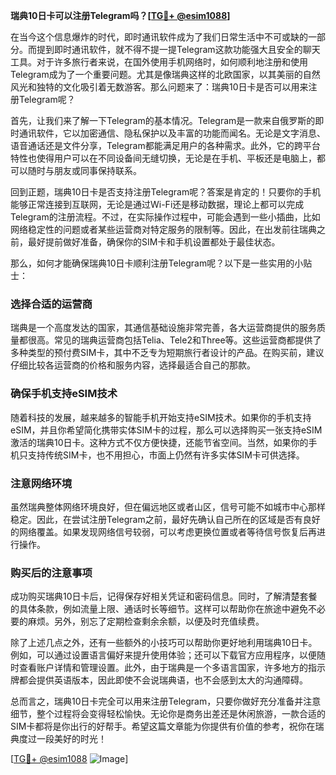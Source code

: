 **瑞典10日卡可以注册Telegram吗？[[TG💪+ @esim1088](https://t.me/s/esim1088)]**

在当今这个信息爆炸的时代，即时通讯软件成为了我们日常生活中不可或缺的一部分。而提到即时通讯软件，就不得不提一提Telegram这款功能强大且安全的聊天工具。对于许多旅行者来说，在国外使用手机网络时，如何顺利地注册和使用Telegram成为了一个重要问题。尤其是像瑞典这样的北欧国家，以其美丽的自然风光和独特的文化吸引着无数游客。那么问题来了：瑞典10日卡是否可以用来注册Telegram呢？

首先，让我们来了解一下Telegram的基本情况。Telegram是一款来自俄罗斯的即时通讯软件，它以加密通信、隐私保护以及丰富的功能而闻名。无论是文字消息、语音通话还是文件分享，Telegram都能满足用户的各种需求。此外，它的跨平台特性也使得用户可以在不同设备间无缝切换，无论是在手机、平板还是电脑上，都可以随时与朋友或同事保持联系。

回到正题，瑞典10日卡是否支持注册Telegram呢？答案是肯定的！只要你的手机能够正常连接到互联网，无论是通过Wi-Fi还是移动数据，理论上都可以完成Telegram的注册流程。不过，在实际操作过程中，可能会遇到一些小插曲，比如网络稳定性的问题或者某些运营商对特定服务的限制等。因此，在出发前往瑞典之前，最好提前做好准备，确保你的SIM卡和手机设置都处于最佳状态。

那么，如何才能确保瑞典10日卡顺利注册Telegram呢？以下是一些实用的小贴士：

### 选择合适的运营商

瑞典是一个高度发达的国家，其通信基础设施非常完善，各大运营商提供的服务质量都很高。常见的瑞典运营商包括Telia、Tele2和Three等。这些运营商都提供了多种类型的预付费SIM卡，其中不乏专为短期旅行者设计的产品。在购买前，建议仔细比较各运营商的价格和服务内容，选择最适合自己的那款。

### 确保手机支持eSIM技术

随着科技的发展，越来越多的智能手机开始支持eSIM技术。如果你的手机支持eSIM，并且你希望简化携带实体SIM卡的过程，那么可以选择购买一张支持eSIM激活的瑞典10日卡。这种方式不仅方便快捷，还能节省空间。当然，如果你的手机只支持传统SIM卡，也不用担心，市面上仍然有许多实体SIM卡可供选择。

### 注意网络环境

虽然瑞典整体网络环境良好，但在偏远地区或者山区，信号可能不如城市中心那样稳定。因此，在尝试注册Telegram之前，最好先确认自己所在的区域是否有良好的网络覆盖。如果发现网络信号较弱，可以考虑更换位置或者等待信号恢复后再进行操作。

### 购买后的注意事项

成功购买瑞典10日卡后，记得保存好相关凭证和密码信息。同时，了解清楚套餐的具体条款，例如流量上限、通话时长等细节。这样可以帮助你在旅途中避免不必要的麻烦。另外，别忘了定期检查剩余余额，以便及时充值续费。

除了上述几点之外，还有一些额外的小技巧可以帮助你更好地利用瑞典10日卡。例如，可以通过设置语言偏好来提升使用体验；还可以下载官方应用程序，以便随时查看账户详情和管理设置。此外，由于瑞典是一个多语言国家，许多地方的指示牌都会提供英语版本，因此即使不会说瑞典语，也不会感到太大的沟通障碍。

总而言之，瑞典10日卡完全可以用来注册Telegram，只要你做好充分准备并注意细节，整个过程将会变得轻松愉快。无论你是商务出差还是休闲旅游，一款合适的SIM卡都将是你出行的好帮手。希望这篇文章能为你提供有价值的参考，祝你在瑞典度过一段美好的时光！

[[TG💪+ @esim1088](https://t.me/s/esim1088) ![Image](https://i.postimg.cc/4NQfJmqS/Snipaste-2025-05-13-00-14-12.png)]